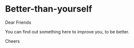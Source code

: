 # Better-than-yourself
Dear Friends

You can find out something here to improve you, to be better.

Cheers
